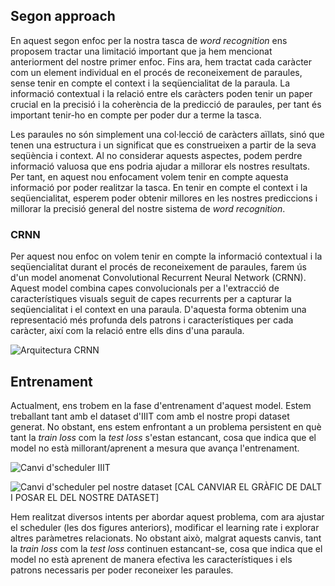 ## Segon approach

En aquest segon enfoc per la nostra tasca de *word recognition* ens proposem tractar una limitació important que ja hem mencionat anteriorment del nostre primer enfoc. Fins ara, hem tractat cada caràcter com un element individual en el procés de reconeixement de paraules, sense tenir en compte el context i la seqüencialitat de la paraula. La informació contextual i la relació entre els caràcters poden tenir un paper crucial en la precisió i la coherència de la predicció de paraules, per tant és important tenir-ho en compte per poder dur a terme la tasca.

Les paraules no són simplement una col·lecció de caràcters aïllats, sinó que tenen una estructura i un significat que es construeixen a partir de la seva seqüència i context. Al no considerar aquests aspectes, podem perdre informació valuosa que ens podria ajudar a millorar els nostres resultats. Per tant, en aquest nou enfocament volem tenir en compte aquesta informació por poder realitzar la tasca. En tenir en compte el context i la seqüencialitat, esperem poder obtenir millores en les nostres prediccions i millorar la precisió general del nostre sistema de *word recognition*.

### CRNN

Per aquest nou enfoc on volem tenir en compte la informació contextual i la seqüencialitat durant el procés de reconeixement de paraules, farem ús d'un model anomenat Convolutional Recurrent Neural Network (CRNN). Aquest model combina capes convolucionals per a l'extracció de característiques visuals seguit de capes recurrents per a capturar la seqüencialitat i el context en una paraula. D'aquesta forma obtenim una representació més profunda dels patrons i característiques per cada caràcter, així com la relació entre ells dins d'una paraula.

![Arquitectura CRNN](https://i.imgur.com/gTMichU.png)

## Entrenament

Actualment, ens trobem en la fase d'entrenament d'aquest model. Estem treballant tant amb el dataset d'IIIT com amb el nostre propi dataset generat. No obstant, ens estem enfrontant a un problema persistent en què tant la *train loss* com la *test loss* s'estan estancant, cosa que indica que el model no està millorant/aprenent a mesura que avança l'entrenament.

![Canvi d'scheduler IIIT](https://i.imgur.com/aqqbL2i.png)

![Canvi d'scheduler pel nostre dataset](https://i.imgur.com/aqqbL2i.png) [CAL CANVIAR EL GRÀFIC DE DALT I POSAR EL DEL NOSTRE DATASET]

Hem realitzat diversos intents per abordar aquest problema, com ara ajustar el scheduler (les dos figures anteriors), modificar el learning rate i explorar altres paràmetres relacionats. No obstant això, malgrat aquests canvis, tant la *train loss* com la *test loss* continuen estancant-se, cosa que indica que el model no està aprenent de manera efectiva les característiques i els patrons necessaris per poder reconeixer les paraules.
